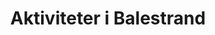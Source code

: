 ---
# HUGO
menu:
  main:
    weight: 1
    name: Aktiviteter

# SEO
sitemap:
  priority: 1
  
# SEO
images: 
- src: /images/BHCKTHm-16_9-s.jpg

# CONTENT
title: Aktiviteter i Balestrand
intro: Den første turisten kom til Balestrand for over 100 år siden, tiltrukket av høye fjell og dype fjorder. Det lille tettstedet har siden blitt et attraktivt reisemål for mennesker over hele verden. Under har vi liste opp noen aktiviteter og steder vi synes du bør vurdere.
description: Balestrand har mye å tilby deg som besøkende. Enten du reiser alene, eller i gruppe. Her er alt fra kulturvandring langs sjøkanten til fjord safari, tett på omgivelsene. Sognefjord akvarium, Reiselivsmuseum og mer. Møt lokale mennesker, fiskere eller kunstnere. Det er mye å velge mellom.
activeties:

- title: Heit. Balestrand Sauna
  desc: Welcome to a sauna experience by the fjord in Balestrand! Enjoy the view and tranquility in our brand new sauna located right on the pier, with room for up to 9 people. Rent the entire sauna or book a drop-in session with a membership. Free bathrobe for hotel guests – and yes, bringing your own drinks is allowed (but skip the red wine).
  images:
    - src: /images/balestrandsauna.png
  button: Visit website
  homepage: https://www.heitbalestrand.com/
  source: heitbalestrand.com/
- title: Kayak Balestrand
  desc: Velkommen til Kayak Balestrand. Vi tilbyr en flott padleopplevelse i fjordlandskapet rundt Balestrand.
  images:
    - src: /images/balestrandkayak.png
  homepage: https://kayak-balestrand.no/
- title: Balestrand Adventure
  desc: Balestrand Adventures er en opplevelsesleverandør i Balestrand, i hjertet av Sognefjord-regionen. De selger jordnære opplevelser basert på Sognefjordens historie og natur.
  homepage: https://www.balestrandadventure.no
  images:
      - src: /images/BHCKTHm-16_9-s.jpg
        alt: rib fjord tur guide
  button: Gå til nettsted
  source: balestrandadventure.no

- title: Balestrand Fjord Angling
  desc: Opplev mer enn bare fiske. Fantastiske utsikter rundt hver sving, så langt øyet kan se. Kultur. Lærerikt. Høye fjell, rennende vann og ren luft...
  homepage: https://www.balestrandfjordangling.com
  images:
      - src: /images/B67I4877-min.jpg
        alt: fiske balestrand fiskebåt fisketur
  button: Gå til nettsted
  source: balestrandfjordangling.com

- title: Utsikten
  desc: Fra Balestrand og 40 minutters kjøretid finner du det spektakulere utsiktpunktet på Gaularfjellet.
  homepage: https://goo.gl/maps/8Hxim3bHPJMgEdqBA
  images:
      - src: /images/utsikten.jpeg
        alt: gaularfjellet utsikten balestrand
  button: Få veibeskrivelse
  source: nasjonaleturistveger.no

- title: Balestrand Badelagune
  desc: Kort gangavstand fra våre leiligheter finner du Balestrand badelagune. Badelagunen er et familievennlig område hvor barn og voksne kan bade og slappe av.
  homepage: https://goo.gl/maps/j4QFtcGzUHAtWaVe6
  images:
      - src: /images/badelagunen.png
        alt: balestrand badeplass badelagune
  button: Få veibeskrivelse

- title: Balestrand Cider House
  desc: Balestrand Cider House ligger i Balestrand, en kort spasertur fra kaien og Kviknes Hotel. Balholm er deres merke for frukt- og bæredrikker – laget med en stor porsjon lidenskap! Om sommeren kan du delta på cider-smaking og lære hvordan man destillerer eller lager musserende cider på tradisjonell måte. Du kan handle i gårdsbutikken eller nyte et måltid i restauranten.
  homepage: https://www.ciderhuset.no
  images:
      - src: /images/ciderhuset.jpg
        alt: lokal mat cider tradisjon balestrand
  button: Gå til nettsted
  source: ciderhuset.no

- title: Hiking
  desc: Balestrand har fantastiske turstier for de som enten vil ha en lengre tur til Raudmelen eller fantastiske Keipen, eller for de som ønsker en kort tur til Orrabenken. På nettsiden nedenfor finner du en fin oversikt over lokale turstier.
  homepage: /images/balestrand_hiking_map.pdf
  images:
      - src: /images/balestrand_hiking.jpg
        alt: balestrand tur natursti utsikt fjelltopp topptur
  button: Last ned turkart
  source: sognefjord.no

---
